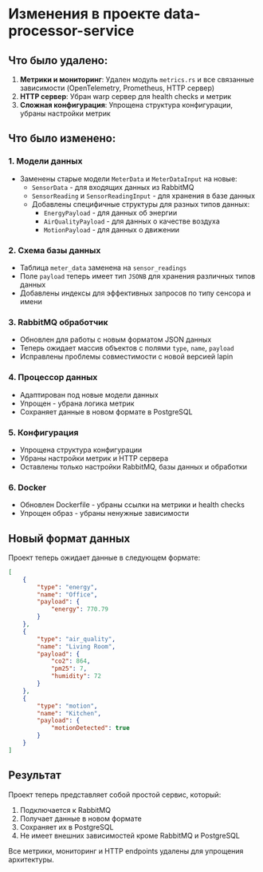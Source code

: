 # Изменения в проекте data-processor-service

## Что было удалено:
1. **Метрики и мониторинг**: Удален модуль `metrics.rs` и все связанные зависимости (OpenTelemetry, Prometheus, HTTP сервер)
2. **HTTP сервер**: Убран warp сервер для health checks и метрик
3. **Сложная конфигурация**: Упрощена структура конфигурации, убраны настройки метрик

## Что было изменено:

### 1. Модели данных
- Заменены старые модели `MeterData` и `MeterDataInput` на новые:
  - `SensorData` - для входящих данных из RabbitMQ
  - `SensorReading` и `SensorReadingInput` - для хранения в базе данных
  - Добавлены специфичные структуры для разных типов данных:
    - `EnergyPayload` - для данных об энергии
    - `AirQualityPayload` - для данных о качестве воздуха
    - `MotionPayload` - для данных о движении

### 2. Схема базы данных
- Таблица `meter_data` заменена на `sensor_readings`
- Поле `payload` теперь имеет тип `JSONB` для хранения различных типов данных
- Добавлены индексы для эффективных запросов по типу сенсора и имени

### 3. RabbitMQ обработчик
- Обновлен для работы с новым форматом JSON данных
- Теперь ожидает массив объектов с полями `type`, `name`, `payload`
- Исправлены проблемы совместимости с новой версией lapin

### 4. Процессор данных
- Адаптирован под новые модели данных
- Упрощен - убрана логика метрик
- Сохраняет данные в новом формате в PostgreSQL

### 5. Конфигурация
- Упрощена структура конфигурации
- Убраны настройки метрик и HTTP сервера
- Оставлены только настройки RabbitMQ, базы данных и обработки

### 6. Docker
- Обновлен Dockerfile - убраны ссылки на метрики и health checks
- Упрощен образ - убраны ненужные зависимости

## Новый формат данных

Проект теперь ожидает данные в следующем формате:

```json
[
    {
        "type": "energy",
        "name": "Office",
        "payload": {
            "energy": 770.79
        }
    },
    {
        "type": "air_quality",
        "name": "Living Room",
        "payload": {
            "co2": 864,
            "pm25": 7,
            "humidity": 72
        }
    },
    {
        "type": "motion",
        "name": "Kitchen",
        "payload": {
            "motionDetected": true
        }
    }
]
```

## Результат

Проект теперь представляет собой простой сервис, который:
1. Подключается к RabbitMQ
2. Получает данные в новом формате
3. Сохраняет их в PostgreSQL
4. Не имеет внешних зависимостей кроме RabbitMQ и PostgreSQL

Все метрики, мониторинг и HTTP endpoints удалены для упрощения архитектуры.

